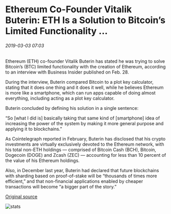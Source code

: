 # Ethereum Co-Founder Vitalik Buterin: ETH Is a Solution to Bitcoin’s Limited Functionality ...

###### 2019-03-03 07:03

Ethereum (ETH) co-founder Vitalik Buterin has stated he was trying to solve Bitcoin’s (BTC) limited functionality with the creation of Ethereum, according to an interview with Business Insider published on Feb. 28.

During the interview, Buterin compared Bitcoin to a plot key calculator, stating that it does one thing and it does it well, while he believes Ethereum is more like a smartphone, which can run apps capable of doing almost everything, including acting as a plot key calculator.

Buterin concluded by defining his solution in a single sentence:

“So \[what I did is\] basically taking that same kind of \[smartphone\] idea of increasing the power of the system by making it more general purpose and applying it to blockchains.”

As Cointelegraph reported in February, Buterin has disclosed that his crypto investments are virtually exclusively devoted to the Ethereum network, with his total non-ETH holdings — comprised of Bitcoin Cash (BCH), Bitcoin, Dogecoin (DOGE) and Zcash (ZEC) — accounting for less than 10 percent of the value of his Ethereum holdings.

Also, in December last year, Buterin had declared that future blockchains with sharding based on proof-of-stake will be “thousands of times more efficient,” and that non-financial applications enabled by cheaper transactions will become “a bigger part of the story.”

[Original source](https://cointelegraph.com/news/ethereum-co-founder-vitalik-buterin-eth-is-a-solution-to-bitcoins-limited-functionality)

![stats](https://c.statcounter.com/11760860/0/a89fa40b/1/ "stats")